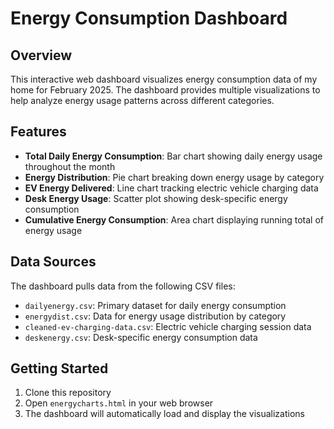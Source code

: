 # Energy Consumption Dashboard

## Overview
This interactive web dashboard visualizes energy consumption data of my home for February 2025. The dashboard provides multiple visualizations to help analyze energy usage patterns across different categories.

## Features
- **Total Daily Energy Consumption**: Bar chart showing daily energy usage throughout the month
- **Energy Distribution**: Pie chart breaking down energy usage by category
- **EV Energy Delivered**: Line chart tracking electric vehicle charging data
- **Desk Energy Usage**: Scatter plot showing desk-specific energy consumption
- **Cumulative Energy Consumption**: Area chart displaying running total of energy usage

## Data Sources
The dashboard pulls data from the following CSV files:
- `dailyenergy.csv`: Primary dataset for daily energy consumption
- `energydist.csv`: Data for energy usage distribution by category
- `cleaned-ev-charging-data.csv`: Electric vehicle charging session data
- `deskenergy.csv`: Desk-specific energy consumption data

## Getting Started
1. Clone this repository
2. Open `energycharts.html` in your web browser
3. The dashboard will automatically load and display the visualizations

